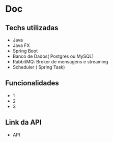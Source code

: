 # Doc

## Techs utilizadas
- Java
- Java FX
- Spring Boot
- Banco de Dados( Postgres ou MySQL)
- RabbitMQ: Broker de mensagens e streaming
- Scheduler ( Spring Task)

## Funcionalidades
- 1
- 2
- 3


## Link da API
- API